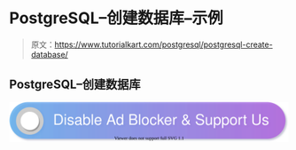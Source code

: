 # PostgreSQL–创建数据库–示例

> 原文：<https://www.tutorialkart.com/postgresql/postgresql-create-database/>

## PostgreSQL–创建数据库

[![](img/925da31b32d6bc3827932f6c8afb11bb.png)](https://www.tutorialkart.com/)